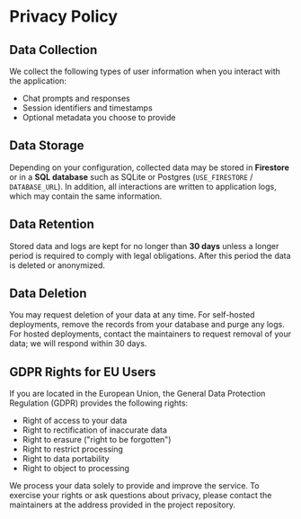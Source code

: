 # Privacy Policy

## Data Collection
We collect the following types of user information when you interact with the application:

- Chat prompts and responses
- Session identifiers and timestamps
- Optional metadata you choose to provide

## Data Storage
Depending on your configuration, collected data may be stored in **Firestore** or in a **SQL database** such as SQLite or Postgres (`USE_FIRESTORE` / `DATABASE_URL`). In addition, all interactions are written to application logs, which may contain the same information.

## Data Retention
Stored data and logs are kept for no longer than **30 days** unless a longer period is required to comply with legal obligations. After this period the data is deleted or anonymized.

## Data Deletion
You may request deletion of your data at any time. For self-hosted deployments, remove the records from your database and purge any logs. For hosted deployments, contact the maintainers to request removal of your data; we will respond within 30 days.

## GDPR Rights for EU Users
If you are located in the European Union, the General Data Protection Regulation (GDPR) provides the following rights:

- Right of access to your data
- Right to rectification of inaccurate data
- Right to erasure ("right to be forgotten")
- Right to restrict processing
- Right to data portability
- Right to object to processing

We process your data solely to provide and improve the service. To exercise your rights or ask questions about privacy, please contact the maintainers at the address provided in the project repository.
